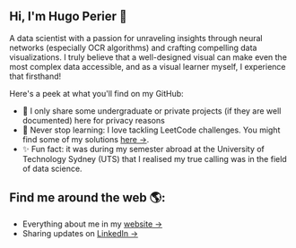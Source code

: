 ## Hi, I'm Hugo Perier 👋

A data scientist with a passion for unraveling insights through neural networks (especially OCR algorithms) and crafting compelling data visualizations. I truly believe that a well-designed visual can make even the most complex data accessible, and as a visual learner myself, I experience that firsthand!

Here's a peek at what you'll find on my GitHub:

- 📂 I only share some undergraduate or private projects (if they are well documented) here for privacy reasons
- 🧠 Never stop learning: I love tackling LeetCode challenges. You might find some of my solutions [here →](https://github.com/Hugo-Perr/Leetcode-prep).
- ✨ Fun fact: it was during my semester abroad at the University of Technology Sydney (UTS) that I realised my true calling was in the field of data science.

## Find me around the web 🌎:

* Everything about me in my [website →](https://night-turret-383.notion.site/Hugo-PERIER-1dea4615212e80e48384f464dfb6f0fc?pvs=4)
* Sharing updates on [LinkedIn →](https://www.linkedin.com/in/hugo-perier/)
